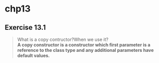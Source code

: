 chp13
=
Exercise 13.1
-
>What is a copy contructor?When we use it?<br>
**A copy constructor is a constructor which first parameter is a reference to the class type and any additional parameters have default values.** <br>
